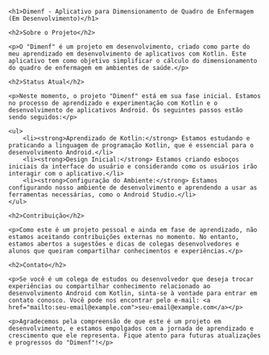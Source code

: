    <h1>Dimenf - Aplicativo para Dimensionamento de Quadro de Enfermagem (Em Desenvolvimento)</h1>

    <h2>Sobre o Projeto</h2>

    <p>O "Dimenf" é um projeto em desenvolvimento, criado como parte do meu aprendizado em desenvolvimento de aplicativos com Kotlin. Este aplicativo tem como objetivo simplificar o cálculo do dimensionamento do quadro de enfermagem em ambientes de saúde.</p>

    <h2>Status Atual</h2>

    <p>Neste momento, o projeto "Dimenf" está em sua fase inicial. Estamos no processo de aprendizado e experimentação com Kotlin e o desenvolvimento de aplicativos Android. Os seguintes passos estão sendo seguidos:</p>

    <ul>
        <li><strong>Aprendizado de Kotlin:</strong> Estamos estudando e praticando a linguagem de programação Kotlin, que é essencial para o desenvolvimento Android.</li>
        <li><strong>Design Inicial:</strong> Estamos criando esboços iniciais da interface do usuário e considerando como os usuários irão interagir com o aplicativo.</li>
        <li><strong>Configuração do Ambiente:</strong> Estamos configurando nosso ambiente de desenvolvimento e aprendendo a usar as ferramentas necessárias, como o Android Studio.</li>
    </ul>

    <h2>Contribuição</h2>

    <p>Como este é um projeto pessoal e ainda em fase de aprendizado, não estamos aceitando contribuições externas no momento. No entanto, estamos abertos a sugestões e dicas de colegas desenvolvedores e alunos que queiram compartilhar conhecimentos e experiências.</p>

    <h2>Contato</h2>

    <p>Se você é um colega de estudos ou desenvolvedor que deseja trocar experiências ou compartilhar conhecimento relacionado ao desenvolvimento Android com Kotlin, sinta-se à vontade para entrar em contato conosco. Você pode nos encontrar pelo e-mail: <a href="mailto:seu-email@example.com">seu-email@example.com</a></p>

    <p>Agradecemos pela compreensão de que este é um projeto em desenvolvimento, e estamos empolgados com a jornada de aprendizado e crescimento que ele representa. Fique atento para futuras atualizações e progressos do "Dimenf"!</p>

